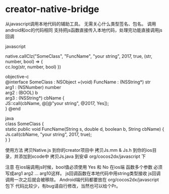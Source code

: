# creator-native-bridge

从javascript调用本地代码的辅助工具。 
  无需关心什么类型签名、包名。
  调用android和oc的代码相同 支持把js函数直接传入本地代码，处理完功能直接调用js回调
  
javascript 

  native.callClz("SomeClass", "FuncName", "your string", 2017, true, (str, number, bool) => {  
    cc.log(str, number, bool)
  }) 
  
objective-c  
 @interface SomeClass : NSObject 
 +(void) FuncName : (NSString*) str         
  arg1 : (NSNumber) number          
  arg2 : (BOOL) b         
  arg3 : (NSString*) cbName {             
    JS::call(cbName, @[@"your string", @2017, Yes]);         
  } 
  @end 
  
java  
  class SomeClass {     
    static public void FuncName(String s, double d, boolean b, String cbName) {         
      Js.call(cbName, "your string", 2017, true);     
    } 
  } 
  
使用方法 
 拷贝Native.js 到你的creator项目中 
 拷贝Js.mm &amp; Js.h 到你的ios目录，并添加到xcode中 
 拷贝Js.java 到安卓 org/cocos2dx/javascript 下 
 
注意 
  在ios端调用js时候，bool值必须使用 Yes 和 No 
  在ios端 函数多个参数 必须写成arg1 arg2 ... arg10这样。 
  js回调函数在本地代码中用string类型接收 
  js回调调用一次之后就会被移除。 
  Android端代码都要放在 org/cocos2dx/javascript 包下 
  代码比较少，有bug请自行修改，当然也可以给个Pr。
